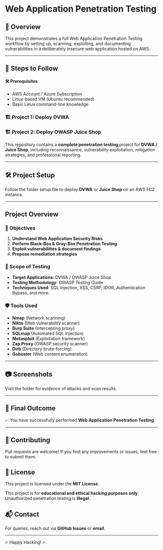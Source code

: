 # Web Application Penetration Testing

## 📌 Overview
This project demonstrates a full Web Application Penetration Testing workflow by setting up, scanning, exploiting, and documenting vulnerabilities in a deliberately insecure web application hosted on AWS.

---

## 🚀 Steps to Follow

#### 🛠 Prerequisites
- AWS Account / Azure Subscription
- Linux-based VM (Ubuntu recommended)
- Basic Linux command-line knowledge

### 🏗 Project 1: Deploy DVWA 
### 🏗 Project 2: Deploy OWASP Juice Shop

This repository contains a **complete penetration testing** project for **DVWA / Juice Shop**, including reconnaissance, vulnerability exploitation, mitigation strategies, and professional reporting.

---

## 🛠️ Project Setup  
Follow the folder setup file to deploy **DVWA** or **Juice Shop** on an AWS EC2 instance.

---

## Project Overview

### 🎯 Objectives
1. **Understand Web Application Security Risks**
2. **Perform Black-Box & Gray-Box Penetration Testing**
3. **Exploit vulnerabilities & document findings**
4. **Propose remediation strategies**

### 📌 Scope of Testing
- **Target Applications**: DVWA / OWASP Juice Shop
- **Testing Methodology**: OWASP Testing Guide
- **Techniques Used**: SQL Injection, XSS, CSRF, IDOR, Authentication Bypass, and more.

### 🛡️ Tools Used
- **Nmap** (Network scanning)
- **Nikto** (Web vulnerability scanner)
- **Burp Suite** (Intercepting proxy)
- **SQLmap** (Automated SQL injection)
- **Metasploit** (Exploitation framework)
- **Zap Proxy** (OWASP security scanner)
- **Dirb** (Directory brute-forcing)
- **Gobuster** (Web content enumeration)

---

## 📷 Screenshots  
Visit the folder for evidence of attacks and scan results.

---

## 🎯 Final Outcome
✅ You have successfully performed **Web Application Penetration Testing**.

---

## 🤝 Contributing
Pull requests are welcome! If you find any improvements or issues, feel free to submit them.

## 📜 License
This project is licensed under the **MIT License**. 

This project is for **educational and ethical hacking purposes only**. Unauthorized penetration testing is **illegal**.

## 📬 Contact
For queries, reach out via **GitHub Issues** or **email**.

---

🔥 Happy Hacking! 🔥

